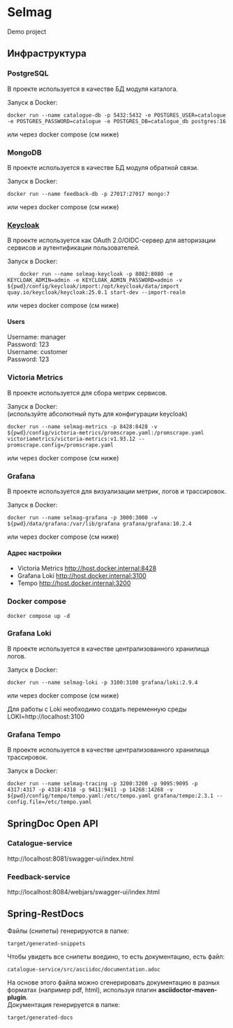 # Selmag
Demo project

## Инфраструктура

### PostgreSQL 
В проекте используется в качестве БД модуля каталога.

Запуск в Docker:

```shell
docker run --name catalogue-db -p 5432:5432 -e POSTGRES_USER=catalogue -e POSTGRES_PASSWORD=catalogue -e POSTGRES_DB=catalogue_db postgres:16
```
или через docker compose (см ниже)

### MongoDB
В проекте используется в качестве БД модуля обратной связи.

Запуск в Docker:

```shell
docker run --name feedback-db -p 27017:27017 mongo:7
```
или через docker compose (см ниже)

### [Keycloak](https://www.keycloak.org/getting-started/getting-started-docker)
В проекте используется как OAuth 2.0/OIDC-сервер для авторизации сервисов и аутентификации пользователей.

Запуск в Docker:  

```shell
    docker run --name selmag-keycloak -p 8082:8080 -e KEYCLOAK_ADMIN=admin -e KEYCLOAK_ADMIN_PASSWORD=admin -v ${pwd}/config/keycloak/import:/opt/keycloak/data/import quay.io/keycloak/keycloak:25.0.1 start-dev --import-realm 
```
или через docker compose (см ниже)

#### Users
Username: manager  
Password: 123  
Username: customer  
Password: 123

### Victoria Metrics
В проекте используется для сбора метрик сервисов.

Запуск в Docker:  
(используйте абсолютный путь для конфигурации keycloak)

```shell
docker run --name selmag-metrics -p 8428:8428 -v ${pwd}/config/victoria-metrics/promscrape.yaml:/promscrape.yaml victoriametrics/victoria-metrics:v1.93.12 --promscrape.config=/promscrape.yaml
```
или через docker compose (см ниже)

### Grafana
В проекте используется для визуализации метрик, логов и трассировок.

Запуск в Docker:

```shell
docker run --name selmag-grafana -p 3000:3000 -v ${pwd}/data/grafana:/var/lib/grafana grafana/grafana:10.2.4
```
или через docker compose (см ниже)  

#### Адрес настройки

- Victoria Metrics http://host.docker.internal:8428
- Grafana Loki http://host.docker.internal:3100
- Tempo http://host.docker.internal:3200

### Docker compose

```shell
docker compose up -d
```

### Grafana Loki
В проекте используется в качестве централизованного хранилища логов.

Запуск в Docker:

```shell
docker run --name selmag-loki -p 3100:3100 grafana/loki:2.9.4
```
или через docker compose (см ниже)

Для работы с Loki необходимо создать переменную среды 
LOKI=http://localhost:3100

### Grafana Tempo

В проекте используется в качестве централизованного хранилища трассировок.

Запуск в Docker:

```shell
docker run --name selmag-tracing -p 3200:3200 -p 9095:9095 -p 4317:4317 -p 4318:4318 -p 9411:9411 -p 14268:14268 -v ${pwd}/config/tempo/tempo.yaml:/etc/tempo.yaml grafana/tempo:2.3.1 --config.file=/etc/tempo.yaml
```

## SpringDoc Open API

### Catalogue-service
http://localhost:8081/swagger-ui/index.html

### Feedback-service
http://localhost:8084/webjars/swagger-ui/index.html

## Spring-RestDocs
Файлы (снипеты) генерируются в папке:

    target/generated-snippets

Чтобы увидеть все снипеты воедино, то есть документацию, есть файл:

    catalogue-service/src/asciidoc/documentation.adoc

На основе этого файла можно сгенерировать документацию в разных форматах (например pdf, html), используя плагин **asciidoctor-maven-plugin**.  
Документация генерируется в папке:

    target/generated-docs
